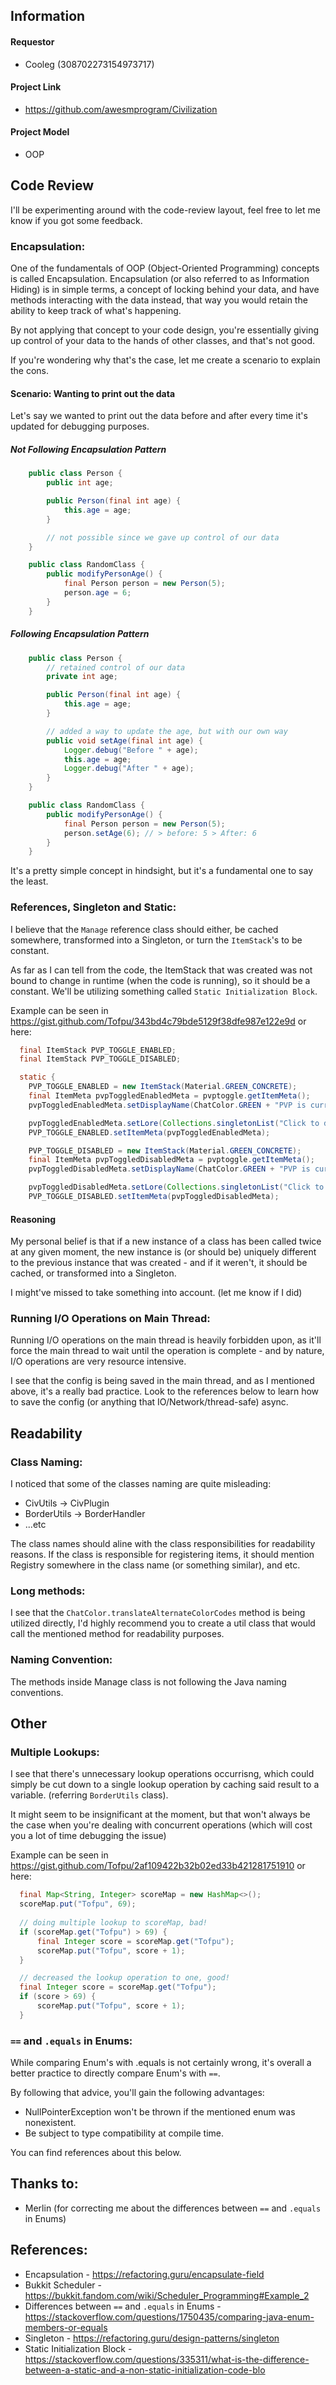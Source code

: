 
## Information
#### Requestor
* Cooleg (308702273154973717)

#### Project Link
* https://github.com/awesmprogram/Civilization

#### Project Model
* OOP

## Code Review
I'll be experimenting around with the code-review layout, feel free to let me know if you got some feedback.

### Encapsulation:  
One of the fundamentals of OOP (Object-Oriented Programming) concepts is called Encapsulation. Encapsulation (or also referred to as Information Hiding) is in simple terms, a concept of locking behind your data, and have methods interacting with the data instead, that way you would retain the ability to keep track of what's happening.

By not applying that concept to your code design, you're essentially giving up control of your data to the hands of other classes, and that's not good.

If you're wondering why that's the case, let me create a scenario to explain the cons.

#### Scenario: Wanting to print out the data
Let's say we wanted to print out the data before and after every time it's updated for debugging purposes.

##### Not Following Encapsulation Pattern
```java
    public class Person {
        public int age;

        public Person(final int age) {
            this.age = age;
        }

        // not possible since we gave up control of our data
    }

    public class RandomClass {
        public modifyPersonAge() {
            final Person person = new Person(5);
            person.age = 6;
        }
    }
```

##### Following Encapsulation Pattern
```java
    public class Person {
        // retained control of our data
        private int age;

        public Person(final int age) {
            this.age = age;
        }

        // added a way to update the age, but with our own way
        public void setAge(final int age) {
            Logger.debug("Before " + age);
            this.age = age;
            Logger.debug("After " + age);
        }
    }

    public class RandomClass {
        public modifyPersonAge() {
            final Person person = new Person(5);
            person.setAge(6); // > before: 5 > After: 6
        }
    }
```

It's a pretty simple concept in hindsight, but it's a fundamental one to say the least.

### References, Singleton and Static:
I believe that the `Manage` reference class should either, be cached somewhere, transformed into a Singleton, or turn the `ItemStack`'s to be constant.

As far as I can tell from the code, the ItemStack that was created was not bound to change in runtime (when the code is running), so it should be a constant. We'll be utilizing something called `Static Initialization Block`.

Example can be seen in https://gist.github.com/Tofpu/343bd4c79bde5129f38dfe987e122e9d or here:
```java
  final ItemStack PVP_TOGGLE_ENABLED;
  final ItemStack PVP_TOGGLE_DISABLED;

  static {
    PVP_TOGGLE_ENABLED = new ItemStack(Material.GREEN_CONCRETE);
    final ItemMeta pvpToggledEnabledMeta = pvptoggle.getItemMeta();
    pvpToggledEnabledMeta.setDisplayName(ChatColor.GREEN + "PVP is currently enabled!");

    pvpToggledEnabledMeta.setLore(Collections.singletonList("Click to disable PVP");
    PVP_TOGGLE_ENABLED.setItemMeta(pvpToggledEnabledMeta);

    PVP_TOGGLE_DISABLED = new ItemStack(Material.GREEN_CONCRETE);
    final ItemMeta pvpToggledDisabledMeta = pvptoggle.getItemMeta();
    pvpToggledDisabledMeta.setDisplayName(ChatColor.GREEN + "PVP is currently disabled!");

    pvpToggledDisabledMeta.setLore(Collections.singletonList("Click to enable PVP");
    PVP_TOGGLE_DISABLED.setItemMeta(pvpToggledDisabledMeta);
```

#### Reasoning
My personal belief is that if a new instance of a class has been called twice at any given moment, the new instance is (or should be) uniquely different to the previous instance that was created - and if it weren't, it should be cached, or transformed into a Singleton.

I might've missed to take something into account. (let me know if I did)

### Running I/O Operations on Main Thread:
Running I/O operations on the main thread is heavily forbidden upon, as it'll force the main thread to wait until the operation is complete - and by nature, I/O operations are very resource intensive.

I see that the config is being saved in the main thread, and as I mentioned above, it's a really bad practice. Look to the references below to learn how to save the config (or anything that IO/Network/thread-safe) async.

## Readability
### Class Naming:
I noticed that some of the classes naming are quite misleading:
- CivUtils -> CivPlugin
- BorderUtils -> BorderHandler
- ...etc

The class names should aline with the class responsibilities for readability reasons. If the class is responsible for registering items, it should mention Registry somewhere in the class name (or something similar), and etc.

### Long methods: 
I see that the `ChatColor.translateAlternateColorCodes` method is being utilized directly, I'd highly recommend you to create a util class that would call the mentioned method for readability purposes.

### Naming Convention: 
The methods inside Manage class is not following the Java naming conventions.

## Other
### Multiple Lookups: 
I see that there's unnecessary lookup operations occurrisng, which could simply be cut down to a single lookup operation by caching said result to a variable. (referring `BorderUtils` class).

It might seem to be insignificant at the moment, but that won't always be the case when you're dealing with concurrent operations (which will cost you a lot of time debugging the issue)

Example can be seen in <https://gist.github.com/Tofpu/2af109422b32b02ed33b421281751910> or here:
```java
  final Map<String, Integer> scoreMap = new HashMap<>();
  scoreMap.put("Tofpu", 69);
  
  // doing multiple lookup to scoreMap, bad!
  if (scoreMap.get("Tofpu") > 69) {
      final Integer score = scoreMap.get("Tofpu");
      scoreMap.put("Tofpu", score + 1);
  }

  // decreased the lookup operation to one, good!
  final Integer score = scoreMap.get("Tofpu");
  if (score > 69) {
      scoreMap.put("Tofpu", score + 1);
  }
```

### `==` and `.equals` in Enums: 
While comparing Enum's with .equals is not certainly wrong, it's overall a better practice to directly compare Enum's with `==`.

By following that advice, you'll gain the following advantages:
* NullPointerException won't be thrown if the mentioned enum was nonexistent.
* Be subject to type compatibility at compile time.

You can find references about this below.

## Thanks to:
- Merlin (for correcting me about the differences between `==` and `.equals` in Enums)

## References:
- Encapsulation - <https://refactoring.guru/encapsulate-field>
- Bukkit Scheduler - <https://bukkit.fandom.com/wiki/Scheduler_Programming#Example_2>
- Differences between `==` and `.equals` in Enums - <https://stackoverflow.com/questions/1750435/comparing-java-enum-members-or-equals>
- Singleton - <https://refactoring.guru/design-patterns/singleton>
- Static Initialization Block - <https://stackoverflow.com/questions/335311/what-is-the-difference-between-a-static-and-a-non-static-initialization-code-blo>
